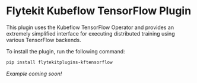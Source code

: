 # Flytekit Kubeflow TensorFlow Plugin

This plugin uses the Kubeflow TensorFlow Operator and provides an extremely simplified interface for executing distributed training using various TensorFlow backends.

To install the plugin, run the following command:

```bash
pip install flytekitplugins-kftensorflow
```

_Example coming soon!_

